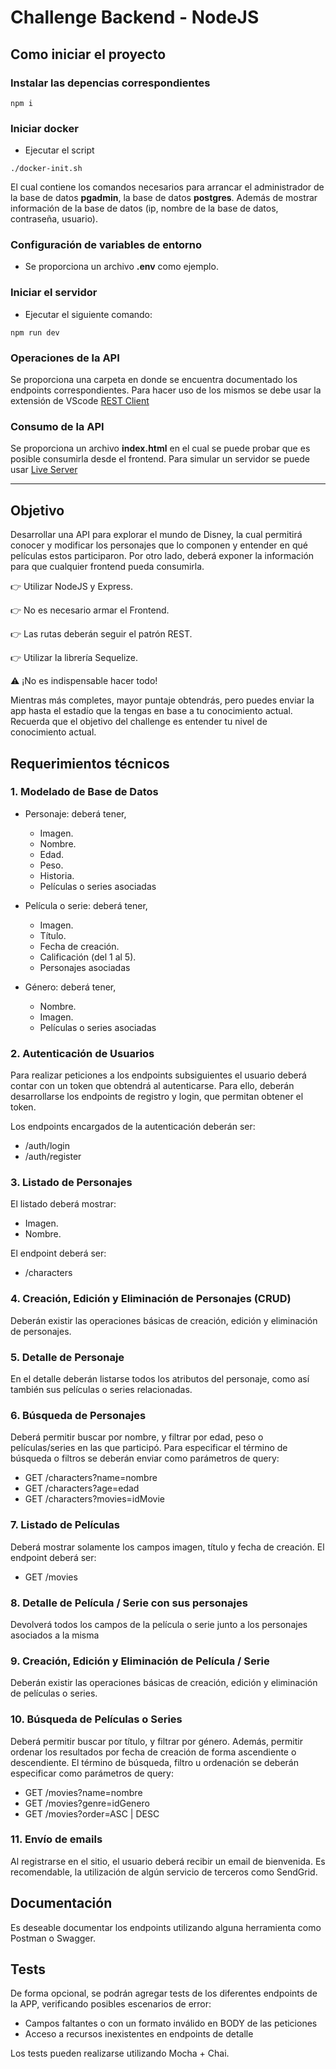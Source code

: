 # Challenge Backend - NodeJS

## Como iniciar el proyecto

### Instalar las depencias correspondientes

```console
npm i
```

### Iniciar docker

- Ejecutar el script

```console
./docker-init.sh
```

El cual contiene los comandos necesarios para arrancar el administrador de la base de datos **pgadmin**, la base de datos **postgres**. Además de mostrar información de la base de datos (ip, nombre de la base de datos, contraseña, usuario).

### Configuración de variables de entorno

- Se proporciona un archivo **.env** como ejemplo.

### Iniciar el servidor

- Ejecutar el siguiente comando:

```console
npm run dev
```

### Operaciones de la API

Se proporciona una carpeta en donde se encuentra documentado los endpoints correspondientes.
Para hacer uso de los mismos se debe usar la extensión de VScode [REST Client](https://marketplace.visualstudio.com/items?itemName=humao.rest-client)

### Consumo de la API

Se proporciona un archivo **index.html** en el cual se puede probar que es posible consumirla desde el frontend.
Para simular un servidor se puede usar [Live Server](https://marketplace.visualstudio.com/items?itemName=ritwickdey.LiveServer)

---

## Objetivo

Desarrollar una API para explorar el mundo de Disney, la cual permitirá conocer y modificar los personajes que lo componen y entender en qué películas estos participaron. Por otro lado, deberá exponer la información para que cualquier frontend pueda consumirla.

👉 Utilizar NodeJS y Express.

👉 No es necesario armar el Frontend.

👉 Las rutas deberán seguir el patrón REST.

👉 Utilizar la librería Sequelize.

⚠️ ¡No es indispensable hacer todo!

Mientras más completes, mayor puntaje obtendrás, pero puedes enviar la app hasta el estadío que la tengas en base a tu conocimiento actual. Recuerda que el objetivo del challenge es entender tu nivel de conocimiento actual.

## Requerimientos técnicos

### 1. Modelado de Base de Datos

- Personaje: deberá tener,

  - Imagen.
  - Nombre.
  - Edad.
  - Peso.
  - Historia.
  - Películas o series asociadas

- Película o serie: deberá tener,

  - Imagen.
  - Título.
  - Fecha de creación.
  - Calificación (del 1 al 5).
  - Personajes asociadas

- Género: deberá tener,
  - Nombre.
  - Imagen.
  - Películas o series asociadas

### 2. Autenticación de Usuarios

Para realizar peticiones a los endpoints subsiguientes el usuario deberá contar con un token que obtendrá al autenticarse. Para ello, deberán desarrollarse los endpoints de registro y login, que permitan obtener el token.

Los endpoints encargados de la autenticación deberán ser:

- /auth/login
- /auth/register

### 3. Listado de Personajes

El listado deberá mostrar:

- Imagen.
- Nombre.

El endpoint deberá ser:

- /characters

### 4. Creación, Edición y Eliminación de Personajes (CRUD)

Deberán existir las operaciones básicas de creación, edición y eliminación de personajes.

### 5. Detalle de Personaje

En el detalle deberán listarse todos los atributos del personaje, como así también sus películas o series relacionadas.

### 6. Búsqueda de Personajes

Deberá permitir buscar por nombre, y filtrar por edad, peso o películas/series en las que participó. Para especificar el término de búsqueda o filtros se deberán enviar como parámetros de query:

- GET /characters?name=nombre
- GET /characters?age=edad
- GET /characters?movies=idMovie

### 7. Listado de Películas

Deberá mostrar solamente los campos imagen, título y fecha de creación.
El endpoint deberá ser:

- GET /movies

### 8. Detalle de Película / Serie con sus personajes

Devolverá todos los campos de la película o serie junto a los personajes asociados a la misma

### 9. Creación, Edición y Eliminación de Película / Serie

Deberán existir las operaciones básicas de creación, edición y eliminación de películas o series.

### 10. Búsqueda de Películas o Series

Deberá permitir buscar por título, y filtrar por género. Además, permitir ordenar los resultados por fecha de creación de forma ascendiente o descendiente.
El término de búsqueda, filtro u ordenación se deberán especificar como parámetros de query:

- GET /movies?name=nombre
- GET /movies?genre=idGenero
- GET /movies?order=ASC | DESC

### 11. Envío de emails

Al registrarse en el sitio, el usuario deberá recibir un email de bienvenida. Es recomendable, la utilización de algún servicio de terceros como SendGrid.

## Documentación

Es deseable documentar los endpoints utilizando alguna herramienta como Postman o Swagger.

## Tests

De forma opcional, se podrán agregar tests de los diferentes endpoints de la APP, verificando posibles escenarios de error:

- Campos faltantes o con un formato inválido en BODY de las peticiones
- Acceso a recursos inexistentes en endpoints de detalle

Los tests pueden realizarse utilizando Mocha + Chai.
